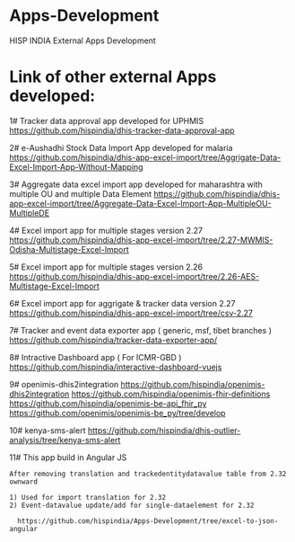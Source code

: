 # Apps-Development
HISP INDIA External Apps Development


 # Link of other external Apps developed:

 1# Tracker data approval app developed for UPHMIS
    https://github.com/hispindia/dhis-tracker-data-approval-app

 2# e-Aushadhi Stock Data Import App developed for malaria
    https://github.com/hispindia/dhis-app-excel-import/tree/Aggrigate-Data-Excel-Import-App-Without-Mapping
	
 3# Aggregate data excel import app developed for maharashtra with multiple OU and multiple Data Element
    https://github.com/hispindia/dhis-app-excel-import/tree/Aggregate-Data-Excel-Import-App-MultipleOU-MultipleDE
 
 4# Excel import app for multiple stages version 2.27
    https://github.com/hispindia/dhis-app-excel-import/tree/2.27-MWMIS-Odisha-Multistage-Excel-Import 
	
 5# Excel import app for multiple stages version 2.26
    https://github.com/hispindia/dhis-app-excel-import/tree/2.26-AES-Multistage-Excel-Import
	
 6# Excel import app for aggrigate & tracker data version 2.27
    https://github.com/hispindia/dhis-app-excel-import/tree/csv-2.27
    
 7# Tracker and event data exporter app ( generic, msf, tibet branches )  
    https://github.com/hispindia/tracker-data-exporter-app/
	
 8# Intractive Dashboard app ( For ICMR-GBD )  
    https://github.com/hispindia/interactive-dashboard-vuejs
	
 9# openimis-dhis2integration
    https://github.com/hispindia/openimis-dhis2integration
	https://github.com/hispindia/openimis-fhir-definitions
	https://github.com/hispindia/openimis-be-api_fhir_py
	https://github.com/openimis/openimis-be_py/tree/develop

 10# kenya-sms-alert 
    https://github.com/hispindia/dhis-outlier-analysis/tree/kenya-sms-alert	

 11# This app build in Angular JS
 
	After removing translation and trackedentitydatavalue table from 2.32 ownward

    1) Used for import translation for 2.32
    2) Event-datavalue update/add for single-dataelement for 2.32
	
      https://github.com/hispindia/Apps-Development/tree/excel-to-json-angular
